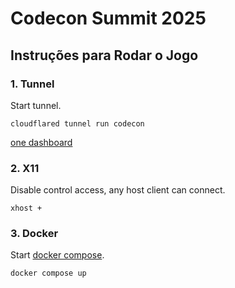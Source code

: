 # Codecon Summit 2025

## Instruções para Rodar o Jogo

### 1. Tunnel
Start tunnel.
```shell 
cloudflared tunnel run codecon
```
[one dashboard](https://one.dash.cloudflare.com/)


### 2. X11
Disable control access, any host client can connect.
```shell
xhost +
```

### 3. Docker
Start [docker compose](./containerization/docker-compose.yml).
```shell
docker compose up
```